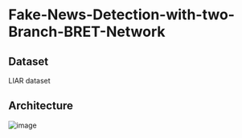 # Fake-News-Detection-with-two-Branch-BRET-Network
## Dataset
LIAR dataset
## Architecture
![image](https://github.com/user-attachments/assets/1ca85bab-b368-4fc0-aef7-19f85a209aad)
